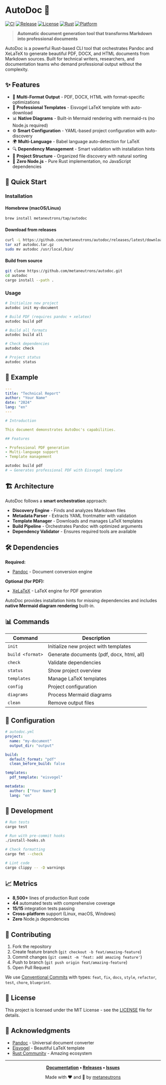 # AutoDoc 🚀

[![CI](https://github.com/metaneutrons/autodoc/workflows/CI/badge.svg)](https://github.com/metaneutrons/autodoc/actions)
[![Release](https://img.shields.io/github/v/release/metaneutrons/autodoc)](https://github.com/metaneutrons/autodoc/releases)
[![License](https://img.shields.io/badge/license-MIT-blue.svg)](LICENSE)
[![Rust](https://img.shields.io/badge/rust-1.70+-orange.svg)](https://www.rust-lang.org)
[![Platform](https://img.shields.io/badge/platform-Linux%20%7C%20macOS%20%7C%20Windows-lightgrey)](https://github.com/metaneutrons/autodoc/releases)

> **Automatic document generation tool that transforms Markdown into professional documents**

AutoDoc is a powerful Rust-based CLI tool that orchestrates Pandoc and XeLaTeX to generate beautiful PDF, DOCX, and HTML documents from Markdown sources. Built for technical writers, researchers, and documentation teams who demand professional output without the complexity.

## ✨ Features

- 🎯 **Multi-Format Output** - PDF, DOCX, HTML with format-specific optimizations
- 🎨 **Professional Templates** - Eisvogel LaTeX template with auto-download
- 📊 **Native Diagrams** - Built-in Mermaid rendering with mermaid-rs (no Node.js required)
- ⚙️ **Smart Configuration** - YAML-based project configuration with auto-discovery
- 🌍 **Multi-Language** - Babel language auto-detection for LaTeX
- 🔍 **Dependency Management** - Smart validation with installation hints
- 📁 **Project Structure** - Organized file discovery with natural sorting
- 🚀 **Zero Node.js** - Pure Rust implementation, no JavaScript dependencies

## 🚀 Quick Start

### Installation

#### Homebrew (macOS/Linux)
```bash
brew install metaneutrons/tap/autodoc
```

#### Download from releases
```bash
curl -L https://github.com/metaneutrons/autodoc/releases/latest/download/autodoc-linux-x86_64.tar.gz -o autodoc.tar.gz
tar xzf autodoc.tar.gz
sudo mv autodoc /usr/local/bin/
```

#### Build from source
```bash
git clone https://github.com/metaneutrons/autodoc.git
cd autodoc
cargo install --path .
```

### Usage

```bash
# Initialize new project
autodoc init my-document

# Build PDF (requires pandoc + xelatex)
autodoc build pdf

# Build all formats
autodoc build all

# Check dependencies
autodoc check

# Project status
autodoc status
```

## 📖 Example

```yaml
---
title: "Technical Report"
author: "Your Name"
date: "2024"
lang: "en"
---

# Introduction

This document demonstrates AutoDoc's capabilities.

## Features

- Professional PDF generation
- Multi-language support
- Template management
```

```bash
autodoc build pdf
# → Generates professional PDF with Eisvogel template
```

## 🏗️ Architecture

AutoDoc follows a **smart orchestration** approach:

- **Discovery Engine** - Finds and analyzes Markdown files
- **Metadata Parser** - Extracts YAML frontmatter with validation
- **Template Manager** - Downloads and manages LaTeX templates
- **Build Pipeline** - Orchestrates Pandoc with optimized arguments
- **Dependency Validator** - Ensures required tools are available

## 🛠️ Dependencies

**Required:**
- [Pandoc](https://pandoc.org/) - Document conversion engine

**Optional (for PDF):**
- [XeLaTeX](https://tug.org/xetex/) - LaTeX engine for PDF generation

AutoDoc provides installation hints for missing dependencies and includes **native Mermaid diagram rendering** built-in.

## 📊 Commands

| Command | Description |
|---------|-------------|
| `init` | Initialize new project with templates |
| `build <format>` | Generate documents (pdf, docx, html, all) |
| `check` | Validate dependencies |
| `status` | Show project overview |
| `templates` | Manage LaTeX templates |
| `config` | Project configuration |
| `diagrams` | Process Mermaid diagrams |
| `clean` | Remove output files |

## 🎯 Configuration

```yaml
# autodoc.yml
project:
  name: "my-document"
  output_dir: "output"

build:
  default_format: "pdf"
  clean_before_build: false

templates:
  pdf_template: "eisvogel"

metadata:
  author: ["Your Name"]
  lang: "en"
```

## 🧪 Development

```bash
# Run tests
cargo test

# Run with pre-commit hooks
./install-hooks.sh

# Check formatting
cargo fmt --check

# Lint code
cargo clippy -- -D warnings
```

## 📈 Metrics

- **8,500+** lines of production Rust code
- **44** automated tests with comprehensive coverage
- **15/15** integration tests passing
- **Cross-platform** support (Linux, macOS, Windows)
- **Zero** Node.js dependencies

## 🤝 Contributing

1. Fork the repository
2. Create feature branch (`git checkout -b feat/amazing-feature`)
3. Commit changes (`git commit -m 'feat: add amazing feature'`)
4. Push to branch (`git push origin feat/amazing-feature`)
5. Open Pull Request

We use [Conventional Commits](https://conventionalcommits.org/) with types: `feat`, `fix`, `docs`, `style`, `refactor`, `test`, `chore`, `blueprint`.

## 📄 License

This project is licensed under the MIT License - see the [LICENSE](LICENSE) file for details.

## 🙏 Acknowledgments

- [Pandoc](https://pandoc.org/) - Universal document converter
- [Eisvogel](https://github.com/Wandmalfarbe/pandoc-latex-template) - Beautiful LaTeX template
- [Rust Community](https://www.rust-lang.org/community) - Amazing ecosystem

---

<div align="center">

**[Documentation](https://github.com/metaneutrons/autodoc/wiki) • [Releases](https://github.com/metaneutrons/autodoc/releases) • [Issues](https://github.com/metaneutrons/autodoc/issues)**

Made with ❤️ and 🦀 by [metaneutrons](https://github.com/metaneutrons)

</div>
